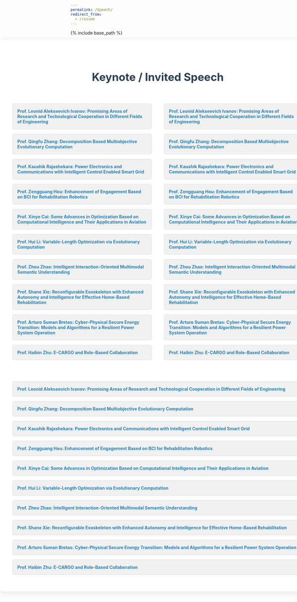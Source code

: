 ```yaml
---
permalink: /Speech/
redirect_from:
  - /resume
---
```


{% include base_path %}
<div class="speech-container">
    <h1>Keynote / Invited Speech</h1>
    <div class="speeches">
        <div class="speech-column">
            <ul>
                <li><a href="talk1/">Prof. Leonid Alekseevich Ivanov: Promising Areas of Research and Technological Cooperation in Different Fields of Engineering</a></li>
                <li><a href="talk2/">Prof. Qingfu Zhang: Decomposition Based Multiobjective Evolutionary Computation</a></li>
                <li><a href="talk3/">Prof. Kaushik Rajashekara: Power Electronics and Communications with Intelligent Control Enabled Smart Grid</a></li>
                <li><a href="talk4/">Prof. Zengguang Hou: Enhancement of Engagement Based on BCI for Rehabilitation Robotics</a></li>
                <li><a href="talk5/">Prof. Xinye Cai: Some Advances in Optimization Based on Computational Intelligence and Their Applications in Aviation</a></li>
                <li><a href="talk6/">Prof. Hui Li: Variable-Length Optimization via Evolutionary Computation</a></li>
                <li><a href="talk7/">Prof. Zhou Zhao: Intelligent Interaction-Oriented Multimodal Semantic Understanding</a></li>
                <li><a href="talk8/">Prof. Shane Xie: Reconfigurable Exoskeleton with Enhanced Autonomy and Intelligence for Effective Home-Based Rehabilitation</a></li>
                <li><a href="talk9/">Prof. Arturo Suman Bretas: Cyber-Physical Secure Energy Transition: Models and Algorithms for a Resilient Power System Operation</a></li>
                <li><a href="talk10/">Prof. Haibin Zhu: E-CARGO and Role-Based Collaboration</a></li>
            </ul>
        </div>
        <div class="speech-column">
            <ul>
                <li><a href="talk1/">Prof. Leonid Alekseevich Ivanov: Promising Areas of Research and Technological Cooperation in Different Fields of Engineering</a></li>
                <li><a href="talk2/">Prof. Qingfu Zhang: Decomposition Based Multiobjective Evolutionary Computation</a></li>
                <li><a href="talk3/">Prof. Kaushik Rajashekara: Power Electronics and Communications with Intelligent Control Enabled Smart Grid</a></li>
                <li><a href="talk4/">Prof. Zengguang Hou: Enhancement of Engagement Based on BCI for Rehabilitation Robotics</a></li>
                <li><a href="talk5/">Prof. Xinye Cai: Some Advances in Optimization Based on Computational Intelligence and Their Applications in Aviation</a></li>
                <li><a href="talk6/">Prof. Hui Li: Variable-Length Optimization via Evolutionary Computation</a></li>
                <li><a href="talk7/">Prof. Zhou Zhao: Intelligent Interaction-Oriented Multimodal Semantic Understanding</a></li>
                <li><a href="talk8/">Prof. Shane Xie: Reconfigurable Exoskeleton with Enhanced Autonomy and Intelligence for Effective Home-Based Rehabilitation</a></li>
                <li><a href="talk9/">Prof. Arturo Suman Bretas: Cyber-Physical Secure Energy Transition: Models and Algorithms for a Resilient Power System Operation</a></li>
                <li><a href="talk10/">Prof. Haibin Zhu: E-CARGO and Role-Based Collaboration</a></li>
            </ul>
        </div>
        <div class="speech-column">
            <ul>
                <li><a href="talk1/">Prof. Leonid Alekseevich Ivanov: Promising Areas of Research and Technological Cooperation in Different Fields of Engineering</a></li>
                <li><a href="talk2/">Prof. Qingfu Zhang: Decomposition Based Multiobjective Evolutionary Computation</a></li>
                <li><a href="talk3/">Prof. Kaushik Rajashekara: Power Electronics and Communications with Intelligent Control Enabled Smart Grid</a></li>
                <li><a href="talk4/">Prof. Zengguang Hou: Enhancement of Engagement Based on BCI for Rehabilitation Robotics</a></li>
                <li><a href="talk5/">Prof. Xinye Cai: Some Advances in Optimization Based on Computational Intelligence and Their Applications in Aviation</a></li>
                <li><a href="talk6/">Prof. Hui Li: Variable-Length Optimization via Evolutionary Computation</a></li>
                <li><a href="talk7/">Prof. Zhou Zhao: Intelligent Interaction-Oriented Multimodal Semantic Understanding</a></li>
                <li><a href="talk8/">Prof. Shane Xie: Reconfigurable Exoskeleton with Enhanced Autonomy and Intelligence for Effective Home-Based Rehabilitation</a></li>
                <li><a href="talk9/">Prof. Arturo Suman Bretas: Cyber-Physical Secure Energy Transition: Models and Algorithms for a Resilient Power System Operation</a></li>
                <li><a href="talk10/">Prof. Haibin Zhu: E-CARGO and Role-Based Collaboration</a></li>
            </ul>
        </div>
    </div>
</div>


<style>
  
.speech-container {
    position: relative; /* 相对定位，允许正常滚动 */
    width: 100vw; /* 占满整个视口宽度，避免受父容器的影响 */
    margin-left: calc(50% - 50vw); /* 强制使容器的起始点扩展到页面边界 */
    padding: 30px;
    background-color: #ffffff;
    border-radius: 10px;
    box-shadow: 0 4px 20px rgba(0, 0, 0, 0.1);
}

.speech-container h1 {
    font-size: 2.5em;
    color: #2c3e50;
    margin-bottom: 20px;
    text-align: center;
    position: sticky; /* 保持标题在页面顶部可见 */
    top: 0;
    background-color: #ffffff;
    padding: 20px;
    z-index: 10;
}

.speech-container ul {
    list-style-type: none; /* 去掉默认的列表样式 */
    padding: 0; /* 去掉内边距 */
}

.speech-container li {
    margin: 15px 0; /* 每个列表项之间的间距 */
    padding: 15px; /* 列表项内边距 */
    background-color: #f1f1f1; /* 列表项背景色 */
    border: 1px solid #ddd; /* 边框 */
    border-radius: 5px; /* 圆角边框 */
    transition: transform 0.3s, box-shadow 0.3s; /* 过渡效果 */
}

.speech-container li:hover {
    transform: translateY(-5px); /* 悬停效果：向上移动 */
    box-shadow: 0 8px 20px rgba(0, 0, 0, 0.2); /* 鼠标悬停阴影效果 */
}

.speech-container li a {
    text-decoration: none; /* 去掉链接下划线 */
    color: #2980b9; /* 链接颜色 */
    font-weight: bold; /* 链接字体加粗 */
}

.speech-container li a:hover {
    text-decoration: underline; /* 悬停时添加下划线 */
}

.speeches {
    display: flex;
    flex-wrap: wrap;
    gap: 20px;
}

.speech-column {
    flex: 1;
    min-width: 30%;
    padding: 10px;
}

.speech-column ul {
    list-style-type: none;
    padding: 0;
}

.speech-column li {
    margin-bottom: 10px;
}

.speech-column a {
    text-decoration: none;
    color: #007bff;
    font-weight: bold;
}

.speech-column a:hover {
    text-decoration: underline;
}

footer {
    position: relative; /* 页脚位于页面底部 */
    width: 100%;
    text-align: center;
    padding: 20px;
    background-color: #f1f1f1;
    bottom: 0;
}

</style>

